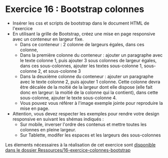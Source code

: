 # Exercice 16 : Bootstrap colonnes

- Insérer les css et scripts de bootstrap dans le document HTML de l'exercice
- En utilisant la grille de Bootstrap, créez une mise en page responsive
  avec un conteneur en largeur fixe.
  - Dans ce conteneur : 2 colonne de largeurs égales, dans ces colonne,
  - Dans la première colonne du conteneur : ajouter un paragraphe avec le texte colonne 1, puis ajouter 3 sous colonnes de largeur égales, dans ces sous-colonnes, ajouter les textes sous-colonne 1, sous-colonne 2, et sous-colonne 3
  - Dans la deuxième colonne du conteneur : ajouter un paragraphe avec le texte colonne 2, puis ajouter 1 colonne. Cette colonne devra être décalée de la moitié de la largeur dont elle dispose (elle fait donc en largeur: la moitié de la colonne qui la contient), dans cette sous-colonne, ajouter le texte sous-colonne 4.
  - Vous pouvez vous référer à l'image exemple jointe pour reproduire la mise en page.
- Attention, vous devez respecter les exemples pour rendre votre design responsive en suivant les shémas indiqués :
  - Sur mobile, inverser l'ordre des contenus et mettre toutes les colonnes en pleine largeur.
  - Sur Tablette, modifer les espaces et les largeurs des sous-colonnes

Les élements nécessaires à la réalisation de cet exercice sont [disponible dans le dossier Ressources/16-exercice-colonnes-bootstrap](../Ressources/16-exercice-colonnes-bootstrap/)
